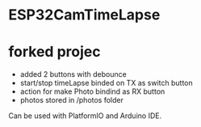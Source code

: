 # ESP32CamTimeLapse

# forked projec

 - added 2 buttons with debounce
 - start/stop timeLapse binded on TX as switch button
 - action for make Photo bindind as RX button
 - photos stored in /photos folder
  
  

Can be used with PlatformIO and Arduino IDE.